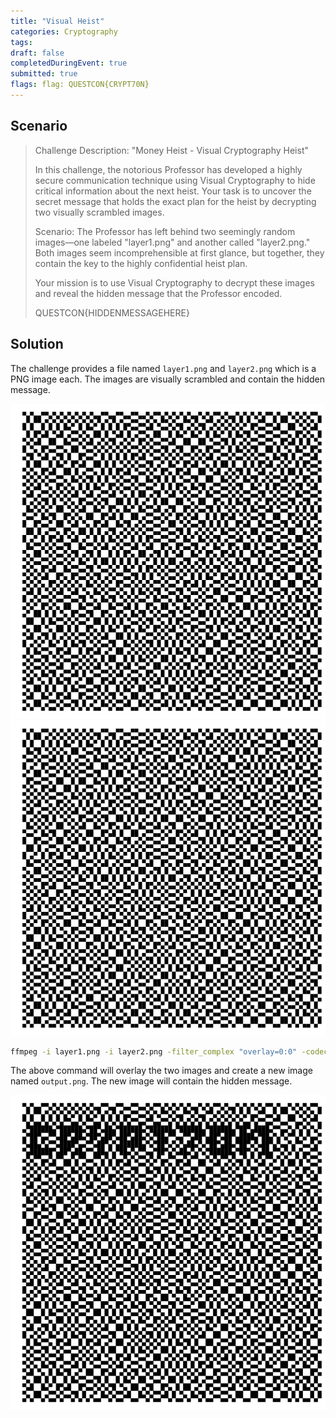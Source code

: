```yaml
---
title: "Visual Heist"
categories: Cryptography
tags: 
draft: false
completedDuringEvent: true
submitted: true
flags: flag: QUESTCON{CRYPT70N}
---
```

## Scenario

> Challenge Description: "Money Heist - Visual Cryptography Heist"
>
> In this challenge, the notorious Professor has developed a highly secure communication technique using Visual Cryptography to hide critical information about the next heist. Your task is to uncover the secret message that holds the exact plan for the heist by decrypting two visually scrambled images.
>
> Scenario: The Professor has left behind two seemingly random images—one labeled "layer1.png" and another called "layer2.png." Both images seem incomprehensible at first glance, but together, they contain the key to the highly confidential heist plan.
>
> Your mission is to use Visual Cryptography to decrypt these images and reveal the hidden message that the Professor encoded.
>
> QUESTCON{HIDDENMESSAGEHERE}

## Solution

The challenge provides a file named `layer1.png` and `layer2.png` which is a PNG image each. The images are visually scrambled and contain the hidden message.

![layer1.png](layer1.png)
![layer2.png](layer2.png)

```sh
ffmpeg -i layer1.png -i layer2.png -filter_complex "overlay=0:0" -codec:a copy output.png
```

The above command will overlay the two images and create a new image named `output.png`. The new image will contain the hidden message.

![output.png](output.png)
